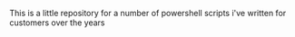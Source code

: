 This is a little repository for a number of powershell scripts i've written for customers over the years
